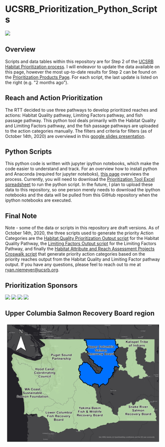 # UCSRB_Prioritization_Python_Scripts

<img src="https://storage.googleapis.com/ff-storage-p01/festivals/logos/000/051/750/large/logo.jpg?1575572027" width="200">

## Overview
Scripts and data tables within this repository are for Step 2 of the [UCSRB Habitat Prioritization process](https://www.ucsrb.org/prioritization/). I will endeavor to update the data available on this page, however the most up-to-date results for Step 2 can be found on the [Prioritization Products Page](https://www.ucsrb.org/prioritization-products/). For each script, the last update is listed on the right (e.g. "2 months ago").

## Reach and Action Prioritization
The RTT decided to use three pathways to develop prioritized reaches and actions: Habitat Quality pathway, Limiting Factors pathway, and fish passage pathway.  This python tool deals primarily with the Habitat Quality and Limiting Factors pathway, and the fish passage pathways are uploaded to the action categories manually. The filters and criteria for filters (as of October 14th, 2020) are overviewd in this [google slides presentation](https://docs.google.com/presentation/d/1dEJ-A_LlW1HkxfIjOfLmjRxS1DRR_nWGOsBlZj5khss/edit?usp=sharing). 

## Python Scripts
This python code is written with jupyter ipython notebooks, which make the code easier to understand and track. For an overview how to install python and Anaconda (required for jupyter noteboks), [this page](https://www.codecademy.com/articles/how-to-use-ipython) overviews the process. Currently, you will need to download the [Prioritization Tool Excel spreadsheet](https://www.ucsrb.org/?mdocs-file=6877%20) to run the python script. In the future, I plan to upload these data to this repository, so one person merely needs to download the ipython notebooks and the data will be pulled from this GitHub repository when the ipython notebooks are executed.

## Final Note
Note - some of the data or scripts in this repository are draft versions. 
As of October 14th, 2020, the three scripts used to generate the priority Action Categories are the [Habitat Quality Prioritization Output script](https://github.com/rniemeyer07/UCSRB_Prioritization_Python_Scripts/blob/master/Habitat_Quality_Prioritization_Output.ipynb) 
for the Habitat Quality Pathway, the [Limiting Factors Output script](https://github.com/rniemeyer07/UCSRB_Prioritization_Python_Scripts/blob/master/Limiting_Factors_Output.ipynb) 
for the Limiting Factors Pathway, and finally the [Habitat Attribute and Reach Assessment Projects Croswalk script](https://github.com/rniemeyer07/UCSRB_Prioritization_Python_Scripts/blob/master/Habitat_Attribute_and_Reach_Assessment_Projects_Crosswalk.ipynb)
that generate priority action categories based on the priority reaches output from the Habitat Quality and Limiting Factor pathway output. 
If you have any questions, please feel to reach out to me at ryan.niemeyer@ucsrb.org.

## Prioritization Sponsors
<img src="https://www.ucsrb.org/wp-content/uploads/2020/05/GSRO-300x98.jpg" width="300">
<img src="https://www.ucsrb.org/wp-content/uploads/2020/05/BEF-300x121.jpg" width="250">
<img src="https://www.ucsrb.org/wp-content/uploads/2020/05/BPA-300x194.jpg" width="250">
<img src="https://www.ucsrb.org/wp-content/uploads/2020/05/yakama_logo_color_PLATINUM-300x187.png" width="200">


## Upper Columbia Salmon Recovery Board region
<img src="https://github.com/Upper-Columbia-Salmon-Recovery-Board/R_Scripts_Environmental_Conditions/blob/master/RCO_Map_v3.jpg" width="600">

